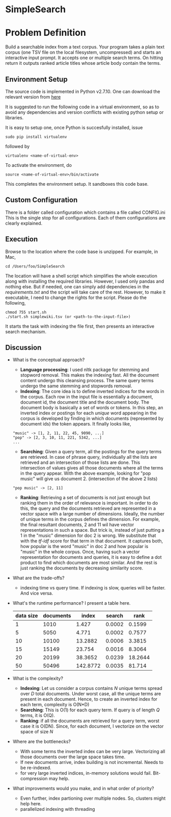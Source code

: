 # SimpleSearch

# Problem Definition
Build a searchable index from a text corpus. Your program takes a plain text corpus (one TSV file
on the local filesystem, uncompressed) and starts an interactive input prompt. It accepts one or
multiple search terms. On hitting return it outputs ranked article titles whose article body contain
the terms.



## Environment Setup
The source code is implemented in Python v2.7.10. One can download the relevant version
from [here](https://www.python.org/downloads/release/python-2710/)

It is suggested to run the following code in a virtual environment, so as to avoid any dependencies and
version conflicts with existing python setup or libraries.

It is easy to setup one, once Python is succesfully installed, issue
```
sudo pip install virtualenv
```
followed by
```
virtualenv <name-of-virtual-env>
```

To activate the environment, do
```
source <name-of-virtual-env>/bin/activate
```
This completes the environment setup. It sandboxes this code base.

## Custom Configuration

There is a folder called configuration which contains a file called CONFIG.ini
This is the single stop for all configurations. Each of them configurations are  clearly explained.

## Execution

Browse to the location where the code base is unzipped. For example, in Mac,
```
cd /Users/foo/SimpleSearch
```

The location will have a shell script which simplifies the whole execution along with installing the required libraries.
However, I used only pandas and nothing else. But if needed, one can simply add dependencies in the
*requirements.txt* and the script will take care of the rest. However, to make it executable, I need to change the
rights for the script. Please do the following,
```
chmod 755 start.sh
./start.sh simplewiki.tsv (or <path-to-the-input-file>)
```
It starts the task with indexing the file first, then presents an interactive search mechanism.

## Discussion
* What is the conceptual approach?
  + **Language processing**: I used nltk package
   for stemming and stopword removal. This makes the indexing fast. All the document content undergo this cleansing process. The same query terms undergo the same stemming and stopwords removal.
  + **Indexing**: The core idea is to define inverted indices for the words in the corpus.
  Each row in the input file is essentially a document, document id, the document title and the document body.
  The document body is basically a set of words or tokens. In this step, an inverted index or postings for each *unique* word appearing
  in the corpus is developed by finding in which documents (represented by document ids) the token appears. It finally looks like,
  ```
  "music" -> [1, 2, 11, 22, 45, 9090, ...]
  "pop" -> [2, 3, 10, 11, 221, 5342, ...]
  ...
  ```
  + **Searching**: Given a query term, all the postings for the query terms are retrieved.
  In case of phrase query, individually all the lists are retrieved and an intersection of those lists are done. This intersection of values
  gives all those documents where all the terms in the query appear. With the above example,
  looking for "pop music" will give us document 2. (intersection of the above 2 lists)
  ```
  "pop music" -> [2, 11]
  ```
  + **Ranking**:
  Retrieving a set of documents is not just enough but ranking them in the order of
  relevance is important. In order to do this, the query and the documents retrieved are represented in a vector space with a large number of dimensions.
  Ideally, the number of unique terms in the corpus defines the dimension. For example, the final resultant documents, 2 and 11 wil have vector representations in such a space.
  But trick is, instead of just putting a 1 in the "music" dimension for doc 2 is wrong. We substitute that with the *tf-idf* score for that term in that document. It captures both, how popular is the word "music" in doc 2 and how popular is "music" in the whole corpus.
  Once, having such a vector representation for documents and queries, it is easy to define a dot product to find which documents are most similar.
  And the rest is just ranking the documents by decreasing similarity score.

* What are the trade-offs?
  + indexing time vs query time. If indexing is slow, queries will be faster. And vice versa.

* What's the runtime performance?
  I present a table here.


   data size| documents  | index  | search  | rank
   --- |---|---| ---|---
   1 | 1010 | 1.427 | 0.0002  | 0.1599
   5 | 5050 | 4.771 | 0.0002  | 0.7577
   10 | 10100 | 13.2882 | 0.0006  | 3.3815
   15 | 15149 | 23.754 | 0.0016  | 8.3064
   20 | 20199 | 38.3652 | 0.0239  | 18.2644
   50 | 50496 | 142.8772 | 0.0035  | 81.714


* What is the complexity?
  + **Indexing**: Let us consider a corpus contains *N* unique terms spread over *D* total documents.
  Under worst case, all the unique terms are present in each document. Hence, to create an inverted index for each term, complexity is O(N*D)
  + **Searching**: This is O(1) for each query term. If query is of length *Q* terms, it is O(Q).
  + **Ranking**: if all the documents are retrieved for a query term, worst case it is O(DN). Since, for each document, I vectorize on the vector space of size *N*

* Where are the bottlenecks?
  + With some terms the inverted index can be very large. Vectorizing all those documents over the large space takes time.
  + If new documents arrive, index building is not incremental. Needs to be re-indexed.
  + for very large inverted indices, in-memory solutions would fail. Bit-compression may help.

* What improvements would you make, and in what order of priority?
  + Even further, index partioning over multiple nodes. So, clusters might help here.
  + parallelized indexing with threading